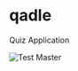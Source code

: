 # qadle
Quiz Application

![Test Master](https://github.com/mhanggi/qadle/workflows/Test%20Master/badge.svg)
